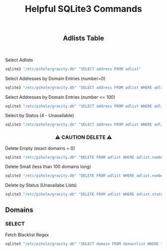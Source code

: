 <br>

<h1 align="center">Helpful SQLite3 Commands</h1>

<br>

<h2 align="center">Adlists Table</h2>

<br>

Select Adlists

```sh
sqlite3 "/etc/pihole/gravity.db" "SELECT address FROM adlist"
```

Select Addresses by Domain Entries (number=0)

```sh
sqlite3 "/etc/pihole/gravity.db" "SELECT address FROM adlist WHERE adlist.number=0"
```

Select Addresses by Domain Entries (number <= 100)

```sh
sqlite3 "/etc/pihole/gravity.db" "SELECT address FROM adlist WHERE adlist.number<=100"
```

Select by Status (4 - Unavailable)

```sh
sqlite3 "/etc/pihole/gravity.db" "SELECT address FROM adlist WHERE adlist.status=4"
```

<h3 align="center">⚠️ <b>CAUTION DELETE</b> ⚠️</h3>

Delete Empty (exact domains = 0)

```sh
sqlite3 "/etc/pihole/gravity.db" "DELETE FROM adlist WHERE adlist.number=0"
```

Delete Small (less than 100 domains long)

```sh
sqlite3 "/etc/pihole/gravity.db" "DELETE FROM adlist WHERE adlist.number<100"
```

Delete by Status (Unavailabe Lists)

```sh
sqlite3 "/etc/pihole/gravity.db" "DELETE FROM adlist WHERE adlist.status=4"
```

## Domains

### SELECT

Fetch Blacklist Regex

```sh
sqlite3 "/etc/pihole/gravity.db" "SELECT domain FROM domainlist WHERE type=3"
```


